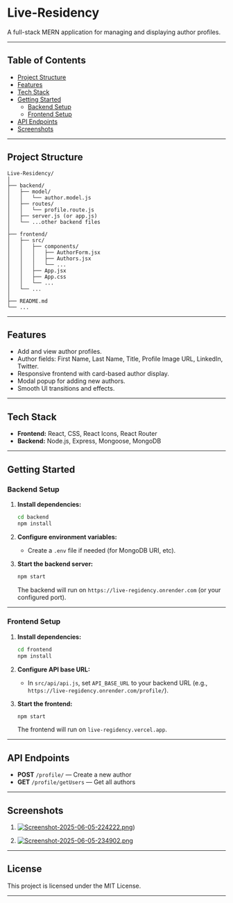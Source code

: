 # Live-Residency

A full-stack MERN application for managing and displaying author profiles.

---

## Table of Contents

- [Project Structure](#project-structure)
- [Features](#features)
- [Tech Stack](#tech-stack)
- [Getting Started](#getting-started)
  - [Backend Setup](#backend-setup)
  - [Frontend Setup](#frontend-setup)
- [API Endpoints](#api-endpoints)
- [Screenshots](#screenshots)

---

## Project Structure

```
Live-Residency/
│
├── backend/
│   ├── model/
│   │   └── author.model.js
│   ├── routes/
│   │   └── profile.route.js
│   ├── server.js (or app.js)
│   └── ...other backend files
│
├── frontend/
│   ├── src/
│   │   ├── components/
│   │   │   ├── AuthorForm.jsx
│   │   │   ├── Authors.jsx
│   │   │   └── ...
│   │   ├── App.jsx
│   │   ├── App.css
│   │   └── ...
│   └── ...
│
├── README.md
└── ...
```

---

## Features

- Add and view author profiles.
- Author fields: First Name, Last Name, Title, Profile Image URL, LinkedIn, Twitter.
- Responsive frontend with card-based author display.
- Modal popup for adding new authors.
- Smooth UI transitions and effects.

---

## Tech Stack

- **Frontend:** React, CSS, React Icons, React Router
- **Backend:** Node.js, Express, Mongoose, MongoDB

---

## Getting Started

### Backend Setup

1. **Install dependencies:**
   ```bash
   cd backend
   npm install
   ```

2. **Configure environment variables:**
   - Create a `.env` file if needed (for MongoDB URI, etc).

3. **Start the backend server:**
   ```bash
   npm start
   ```
   The backend will run on `https://live-regidency.onrender.com` (or your configured port).

---

### Frontend Setup

1. **Install dependencies:**
   ```bash
   cd frontend
   npm install
   ```

2. **Configure API base URL:**
   - In `src/api/api.js`, set `API_BASE_URL` to your backend URL (e.g., `https://live-regidency.onrender.com/profile/`).

3. **Start the frontend:**
   ```bash
   npm start
   ```
   The frontend will run on `live-regidency.vercel.app`.

---

## API Endpoints

- **POST** `/profile/` — Create a new author
- **GET** `/profile/getUsers` — Get all authors
---

## Screenshots

1. [![Screenshot-2025-06-05-224222.png](https://i.postimg.cc/d1VtmSm2/Screenshot-2025-06-05-234718.png)](https://postimg.cc/HJFgTzNn))

2. [![Screenshot-2025-06-05-234902.png](https://i.postimg.cc/QdDBKmPb/Screenshot-2025-06-05-234902.png)](https://postimg.cc/bs6YKxqD)

---

## License

This project is licensed under the MIT License.

---
